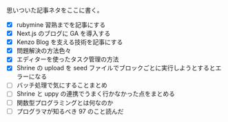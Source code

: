 思いついた記事ネタをここに書く。

- [x] rubymine 習熟までを記事にする
- [x] Next.js のブログに GA を導入する
- [x] Kenzo Blog を支える技術を記事にする
- [x] 問題解決の方法色々
- [x] エディターを使ったタスク管理の方法
- [x] Shrine の upload を seed ファイルでブロックごとに実行しようとするとエラーになる
- [ ] バッチ処理で気にすることまとめ
- [ ] Shrine と uppy の連携でうまく行かなかった点をまとめる
- [ ] 関数型プログラミングとは何なのか
- [ ] プログラマが知るべき 97 のこと読んだ
